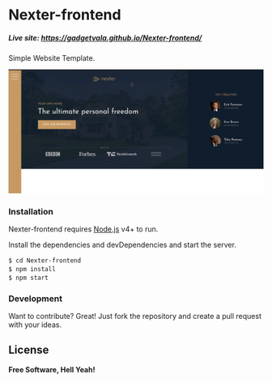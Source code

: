 # Nexter-frontend
##### Live site: https://gadgetvala.github.io/Nexter-frontend/

Simple Website Template.

![Nexter-frontend](readmeFiles/demo.gif)

### Installation

Nexter-frontend requires [Node.js](https://nodejs.org/) v4+ to run.

Install the dependencies and devDependencies and start the server.

```sh
$ cd Nexter-frontend
$ npm install
$ npm start
```

### Development

Want to contribute? Great!
Just fork the repository and create a pull request with your ideas.

License
----
**Free Software, Hell Yeah!**
